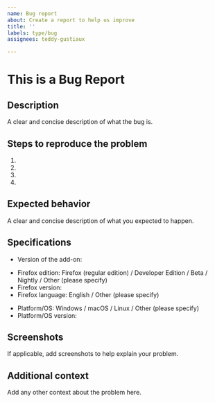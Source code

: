 ```yaml
---
name: Bug report
about: Create a report to help us improve
title: ''
labels: type/bug
assignees: teddy-gustiaux

---
```


# This is a Bug Report

## Description
A clear and concise description of what the bug is.

## Steps to reproduce the problem

1. 
2. 
3. 
4. 

## Expected behavior
A clear and concise description of what you expected to happen.

## Specifications

- Version of the add-on:
<!-- Please choose a Firefox edition among the list -->
- Firefox edition: Firefox (regular edition) / Developer Edition / Beta / Nightly / Other (please specify)
- Firefox version:
- Firefox language: English / Other (please specify)
<!-- Please choose a platform among the list -->
- Platform/OS: Windows / macOS / Linux / Other (please specify)
- Platform/OS version:

## Screenshots
If applicable, add screenshots to help explain your problem.

## Additional context
Add any other context about the problem here.
